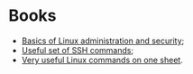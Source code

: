 # Books

* [Basics of Linux administration and security](https://yadi.sk/i/32GBk01l3WT2Yo);
* [Useful set of SSH commands](https://yadi.sk/i/e-xexQw_3aPubg);
* [Very useful Linux commands on one sheet](https://yadi.sk/i/1J6b0AsTF3aspw).
